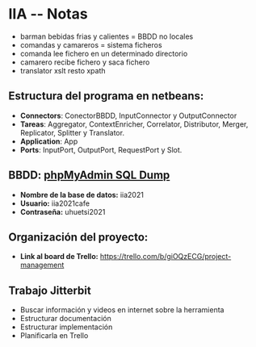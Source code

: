 # IIA -- Notas

* barman bebidas frias y calientes = BBDD no locales
* comandas y camareros = sistema ficheros
* comanda lee fichero en un determinado directorio
* camarero recibe fichero y saca fichero
* translator xslt resto xpath

## Estructura del programa en netbeans: 

* **Connectors**: ConectorBBDD, InputConnector y OutputConnector 
* **Tareas**: Aggregator, ContextEnricher, Correlator, Distributor, Merger, Replicator, Splitter y Translator.
* **Application**: App
* **Ports**: InputPort, OutputPort, RequestPort y Slot.

## BBDD: [phpMyAdmin SQL Dump](https://db4free.net)
* **Nombre de la base de datos:** iia2021
* **Usuario:** iia2021cafe
* **Contraseña:** uhuetsi2021

## Organización del proyecto: 
* **Link al board de Trello:** https://trello.com/b/giOQzECG/project-management

## Trabajo Jitterbit
* Buscar información y videos en internet sobre la herramienta
* Estructurar documentación
* Estructurar implementación
* Planificarla en Trello
